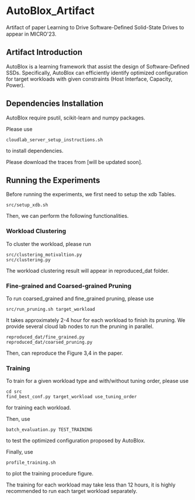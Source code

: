 # AutoBlox_Artifact

Artifact of paper Learning to Drive Software-Deﬁned Solid-State Drives to appear in MICRO'23.

## Artifact Introduction

AutoBlox is a learning framework that assist the design of Software-Defined SSDs. Specifically, AutoBlox can efficiently identify optimized configuration for target workloads with given constraints (Host Interface, Capacity, Power).

## Dependencies Installation 

AutoBlox require psutil, scikit-learn and numpy packages. 

Please use
```
cloudlab_server_setup_instructions.sh
```
to install dependencies.

Please download the traces from [will be updated soon].

## Running the Experiments

Before running the experiments, we first need to setup the xdb Tables.

```
src/setup_xdb.sh
```

Then, we can perform the following functionalities.

### Workload Clustering

To cluster the workload, please run 

```
src/clustering_motivaltion.py
src/clustering.py
```
The workload clustering result will appear in reproduced_dat folder.


### Fine-grained and Coarsed-grained Pruning

To run coarsed_grained and fine_grained pruning, please use 

```
src/run_pruning.sh target_workload
```

It takes approximately 2-4 hour for each workload to finish its pruning. We provide several cloud lab nodes to run the pruning in parallel.

```
reproduced_dat/fine_grained.py
reproduced_dat/coarsed_pruning.py
```
Then, can reproduce the Figure 3,4 in the paper.

### Training

To train for a given workload type and with/without tuning order, please use

```
cd src
find_best_conf.py target_workload use_tuning_order
```
for training each workload.

Then, use 

```
batch_evaluation.py TEST_TRAINING
```

to test the optimized configuration proposed by AutoBlox.

Finally, use 

```
profile_training.sh
```

to plot the training procedure figure.

The training for each workload may take less than 12 hours, it is highly recommended to run each target workload separately.



